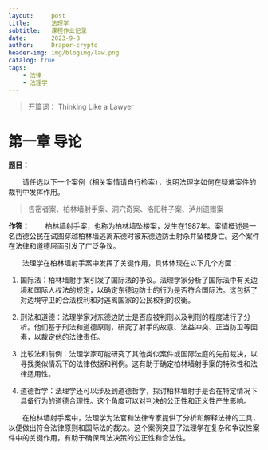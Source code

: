 ```yaml
---
layout:     post
title:      法理学
subtitle:  	课程作业记录
date:       2023-9-8
author:     Draper-crypto
header-img: img/blogimg/law.png
catalog: true
tags:
    - 法律
    - 法理学
---
```



> 开篇词：
> Thinking Like a Lawyer

# 第一章 导论

**题目：**

&emsp;&emsp;请任选以下一个案例（相关案情请自行检索），说明法理学如何在疑难案件的裁判中发挥作用。

> 告密者案、柏林墙射手案、洞穴奇案、洛阳种子案、泸州遗赠案

**作答：**
&emsp;&emsp;柏林墙射手案，也称为柏林墙坠楼案，发生在1987年。案情概述是一名西德公民在试图穿越柏林墙逃离东德时被东德边防士射杀并坠楼身亡。这个案件在法律和道德层面引发了广泛争议。

&emsp;&emsp;法理学在柏林墙射手案中发挥了关键作用，具体体现在以下几个方面：

1. 国际法：柏林墙射手案引发了国际法的争议。法理学家分析了国际法中有关边境和国际人权法的规定，以确定东德边防士的行为是否符合国际法。这包括了对边境守卫的合法权利和对逃离国家的公民权利的权衡。

2. 刑法和道德：法理学家对东德边防士是否应被判刑以及判刑的程度进行了分析。他们基于刑法和道德原则，研究了射手的故意、法益冲突、正当防卫等因素，以裁定他的法律责任。

3. 比较法和前例：法理学家可能研究了其他类似案件或国际法庭的先前裁决，以寻找类似情况下的法律依据和判例。这有助于确定柏林墙射手案的特殊性和法律适用性。

4. 道德哲学：法理学还可以涉及到道德哲学，探讨柏林墙射手是否在特定情况下具备行为的道德合理性。这个角度可以对判决的公正性和正义性产生影响。

&emsp;&emsp;在柏林墙射手案中，法理学为法官和法律专家提供了分析和解释法律的工具，以便做出符合法律原则和国际法的裁决。这个案例突显了法理学在复杂和争议性案件中的关键作用，有助于确保司法决策的公正性和合法性。